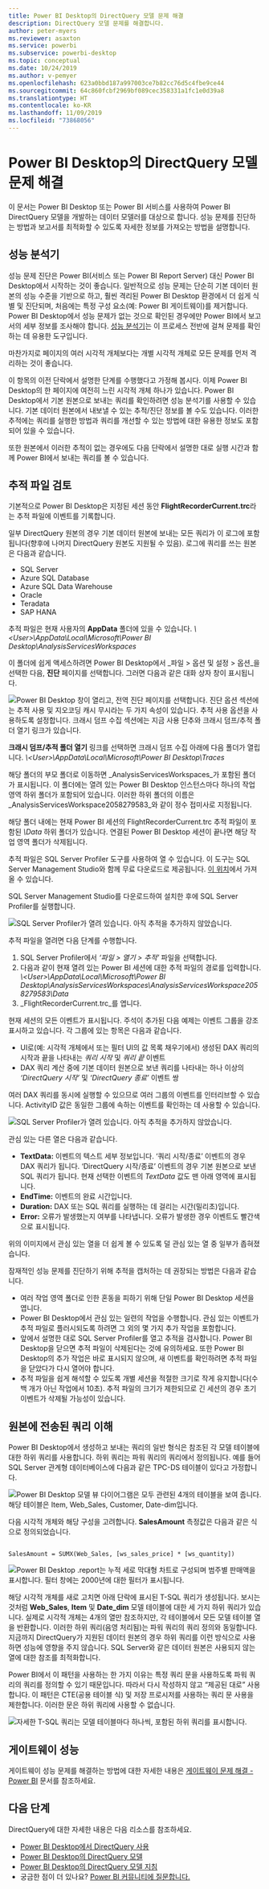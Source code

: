 ```yaml
---
title: Power BI Desktop의 DirectQuery 모델 문제 해결
description: DirectQuery 모델 문제를 해결합니다.
author: peter-myers
ms.reviewer: asaxton
ms.service: powerbi
ms.subservice: powerbi-desktop
ms.topic: conceptual
ms.date: 10/24/2019
ms.author: v-pemyer
ms.openlocfilehash: 623a0bbd187a997003ce7b82cc76d5c4fbe9ce44
ms.sourcegitcommit: 64c860fcbf2969bf089cec358331a1fc1e0d39a8
ms.translationtype: HT
ms.contentlocale: ko-KR
ms.lasthandoff: 11/09/2019
ms.locfileid: "73868056"
---
```

# <a name="directquery-model-troubleshooting-in-power-bi-desktop"></a>Power BI Desktop의 DirectQuery 모델 문제 해결

이 문서는 Power BI Desktop 또는 Power BI 서비스를 사용하여 Power BI DirectQuery 모델을 개발하는 데이터 모델러를 대상으로 합니다. 성능 문제를 진단하는 방법과 보고서를 최적화할 수 있도록 자세한 정보를 가져오는 방법을 설명합니다.

## <a name="performance-analyzer"></a>성능 분석기

성능 문제 진단은 Power BI(서비스 또는 Power BI Report Server) 대신 Power BI Desktop에서 시작하는 것이 좋습니다. 일반적으로 성능 문제는 단순히 기본 데이터 원본의 성능 수준을 기반으로 하고, 훨씬 격리된 Power BI Desktop 환경에서 더 쉽게 식별 및 진단되며, 처음에는 특정 구성 요소(예: Power BI 게이트웨이)를 제거합니다. Power BI Desktop에서 성능 문제가 없는 것으로 확인된 경우에만 Power BI에서 보고서의 세부 정보를 조사해야 합니다. [성능 분석기](desktop-performance-analyzer.md)는 이 프로세스 전반에 걸쳐 문제를 확인하는 데 유용한 도구입니다.

마찬가지로 페이지의 여러 시각적 개체보다는 개별 시각적 개체로 모든 문제를 먼저 격리하는 것이 좋습니다.

이 항목의 이전 단락에서 설명한 단계를 수행했다고 가정해 봅시다. 이제 Power BI Desktop의 한 페이지에 여전히 느린 시각적 개체 하나가 있습니다. Power BI Desktop에서 기본 원본으로 보내는 쿼리를 확인하려면 성능 분석기를 사용할 수 있습니다. 기본 데이터 원본에서 내보낼 수 있는 추적/진단 정보를 볼 수도 있습니다. 이러한 추적에는 쿼리를 실행한 방법과 쿼리를 개선할 수 있는 방법에 대한 유용한 정보도 포함되어 있을 수 있습니다.

또한 원본에서 이러한 추적이 없는 경우에도 다음 단락에서 설명한 대로 실행 시간과 함께 Power BI에서 보내는 쿼리를 볼 수 있습니다.

## <a name="review-trace-files"></a>추적 파일 검토

기본적으로 Power BI Desktop은 지정된 세션 동안 **FlightRecorderCurrent.trc**라는 추적 파일에 이벤트를 기록합니다.

일부 DirectQuery 원본의 경우 기본 데이터 원본에 보내는 모든 쿼리가 이 로그에 포함됩니다(향후에 나머지 DirectQuery 원본도 지원될 수 있음). 로그에 쿼리를 쓰는 원본은 다음과 같습니다.

- SQL Server
- Azure SQL Database
- Azure SQL Data Warehouse
- Oracle
- Teradata
- SAP HANA

추적 파일은 현재 사용자의 **AppData** 폴더에 있을 수 있습니다. _\\\<User>\AppData\Local\Microsoft\Power BI Desktop\AnalysisServicesWorkspaces_

이 폴더에 쉽게 액세스하려면 Power BI Desktop에서 _파일 > 옵션 및 설정 > 옵션_을 선택한 다음, **진단** 페이지를 선택합니다. 그러면 다음과 같은 대화 상자 창이 표시됩니다.

![Power BI Desktop 창이 열리고, 전역 진단 페이지를 선택합니다. 진단 옵션 섹션에는 추적 사용 및 지오코딩 캐시 무시라는 두 가지 속성이 있습니다. 추적 사용 옵션을 사용하도록 설정합니다. 크래시 덤프 수집 섹션에는 지금 사용 단추와 크래시 덤프/추적 폴더 열기 링크가 있습니다.](media/desktop-directquery-troubleshoot/desktop-directquery-troubleshoot-desktop-file-options-diagnostics.png)

**크래시 덤프/추적 폴더 열기** 링크를 선택하면 크래시 덤프 수집 아래에 다음 폴더가 열립니다. _\\\<User>\AppData\Local\Microsoft\Power BI Desktop\Traces_

해당 폴더의 부모 폴더로 이동하면 _AnalysisServicesWorkspaces_가 포함된 폴더가 표시됩니다. 이 폴더에는 열려 있는 Power BI Desktop 인스턴스마다 하나의 작업 영역 하위 폴더가 포함되어 있습니다. 이러한 하위 폴더의 이름은 _AnalysisServicesWorkspace2058279583_와 같이 정수 접미사로 지정됩니다.

해당 폴더 내에는 현재 Power BI 세션의 FlightRecorderCurrent.trc 추적 파일이 포함된 _\Data_ 하위 폴더가 있습니다. 연결된 Power BI Desktop 세션이 끝나면 해당 작업 영역 폴더가 삭제됩니다.

추적 파일은 SQL Server Profiler 도구를 사용하여 열 수 있습니다. 이 도구는 SQL Server Management Studio와 함께 무료 다운로드로 제공됩니다. [이 위치](/sql/ssms/download-sql-server-management-studio-ssms?view=sql-server-2017)에서 가져올 수 있습니다.

SQL Server Management Studio를 다운로드하여 설치한 후에 SQL Server Profiler를 실행합니다.

![SQL Server Profiler가 열려 있습니다. 아직 추적을 추가하지 않았습니다.](media/desktop-directquery-troubleshoot/desktop-directquery-troubleshoot-sql-server-profiler-trace.png)

추적 파일을 열려면 다음 단계를 수행합니다.

1. SQL Server Profiler에서 _‘파일 > 열기 > 추적’_ 파일을 선택합니다.
2. 다음과 같이 현재 열려 있는 Power BI 세션에 대한 추적 파일의 경로를 입력합니다. _\\\<User>\AppData\Local\Microsoft\Power BI Desktop\AnalysisServicesWorkspaces\AnalysisServicesWorkspace2058279583\Data_
3. _FlightRecorderCurrent.trc_를 엽니다.

현재 세션의 모든 이벤트가 표시됩니다. 주석이 추가된 다음 예제는 이벤트 그룹을 강조 표시하고 있습니다. 각 그룹에 있는 항목은 다음과 같습니다.

- UI로(예: 시각적 개체에서 또는 필터 UI의 값 목록 채우기에서) 생성된 DAX 쿼리의 시작과 끝을 나타내는 _쿼리 시작_ 및 _쿼리 끝_ 이벤트
- DAX 쿼리 계산 중에 기본 데이터 원본으로 보낸 쿼리를 나타내는 하나 이상의 _‘DirectQuery 시작’_ 및 _‘DirectQuery 종료’_ 이벤트 쌍

여러 DAX 쿼리를 동시에 실행할 수 있으므로 여러 그룹의 이벤트를 인터리브할 수 있습니다. ActivityID 값은 동일한 그룹에 속하는 이벤트를 확인하는 데 사용할 수 있습니다.

![SQL Server Profiler가 열려 있습니다. 아직 추적을 추가하지 않았습니다.](media/desktop-directquery-troubleshoot/desktop-directquery-troubleshoot-sql-server-profiler-trace.png)

관심 있는 다른 열은 다음과 같습니다.

- **TextData:** 이벤트의 텍스트 세부 정보입니다. ‘쿼리 시작/종료’ 이벤트의 경우 DAX 쿼리가 됩니다.  ‘DirectQuery 시작/종료’ 이벤트의 경우 기본 원본으로 보낸 SQL 쿼리가 됩니다.  현재 선택한 이벤트의 _TextData_ 값도 맨 아래 영역에 표시됩니다.
- **EndTime:** 이벤트의 완료 시간입니다.
- **Duration:** DAX 또는 SQL 쿼리를 실행하는 데 걸리는 시간(밀리초)입니다.
- **Error:** 오류가 발생했는지 여부를 나타냅니다. 오류가 발생한 경우 이벤트도 빨간색으로 표시됩니다.

위의 이미지에서 관심 있는 열을 더 쉽게 볼 수 있도록 덜 관심 있는 열 중 일부가 좁혀졌습니다.

잠재적인 성능 문제를 진단하기 위해 추적을 캡처하는 데 권장되는 방법은 다음과 같습니다.

- 여러 작업 영역 폴더로 인한 혼동을 피하기 위해 단일 Power BI Desktop 세션을 엽니다.
- Power BI Desktop에서 관심 있는 일련의 작업을 수행합니다. 관심 있는 이벤트가 추적 파일로 플러시되도록 하려면 그 외의 몇 가지 추가 작업을 포함합니다.
- 앞에서 설명한 대로 SQL Server Profiler를 열고 추적을 검사합니다. Power BI Desktop을 닫으면 추적 파일이 삭제된다는 것에 유의하세요. 또한 Power BI Desktop의 추가 작업은 바로 표시되지 않으며, 새 이벤트를 확인하려면 추적 파일을 닫았다가 다시 열어야 합니다.
- 추적 파일을 쉽게 해석할 수 있도록 개별 세션을 적절한 크기로 작게 유지합니다(수백 개가 아닌 작업에서 10초). 추적 파일의 크기가 제한되므로 긴 세션의 경우 초기 이벤트가 삭제될 가능성이 있습니다.

## <a name="understand-queries-sent-to-the-source"></a>원본에 전송된 쿼리 이해

Power BI Desktop에서 생성하고 보내는 쿼리의 일반 형식은 참조된 각 모델 테이블에 대한 하위 쿼리를 사용합니다. 하위 쿼리는 파워 쿼리의 쿼리에서 정의됩니다. 예를 들어 SQL Server 관계형 데이터베이스에 다음과 같은 TPC-DS 테이블이 있다고 가정합니다.

![Power BI Desktop 모델 뷰 다이어그램은 모두 관련된 4개의 테이블을 보여 줍니다. 해당 테이블은 Item, Web_Sales, Customer, Date-dim입니다.](media/desktop-directquery-troubleshoot/desktop-directquery-troubleshoot-model-view-diagram.png)

다음 시각적 개체와 해당 구성을 고려합니다. **SalesAmount** 측정값은 다음과 같은 식으로 정의되었습니다.

```dax

SalesAmount = SUMX(Web_Sales, [ws_sales_price] * [ws_quantity])

```

![Power BI Desktop .report는 누적 세로 막대형 차트로 구성되며 범주별 판매액을 표시합니다. 필터 창에는 2000년에 대한 필터가 표시됩니다.](media/desktop-directquery-troubleshoot/desktop-directquery-troubleshoot-example-report.png)

해당 시각적 개체를 새로 고치면 아래 단락에 표시된 T-SQL 쿼리가 생성됩니다. 보시는 것처럼 **Web_Sales**, **Item** 및 **Date_dim** 모델 테이블에 대한 세 가지 하위 쿼리가 있습니다. 실제로 시각적 개체는 4개의 열만 참조하지만, 각 테이블에서 모든 모델 테이블 열을 반환합니다. 이러한 하위 쿼리(음영 처리됨)는 파워 쿼리의 쿼리 정의와 동일합니다. 지금까지 DirectQuery가 지원된 데이터 원본의 경우 하위 쿼리를 이런 방식으로 사용하면 성능에 영향을 주지 않습니다. SQL Server와 같은 데이터 원본은 사용되지 않는 열에 대한 참조를 최적화합니다.

Power BI에서 이 패턴을 사용하는 한 가지 이유는 특정 쿼리 문을 사용하도록 파워 쿼리의 쿼리를 정의할 수 있기 때문입니다. 따라서 다시 작성하지 않고 “제공된 대로” 사용합니다. 이 패턴은 CTE(공용 테이블 식) 및 저장 프로시저를 사용하는 쿼리 문 사용을 제한합니다. 이러한 문은 하위 쿼리에 사용할 수 없습니다.

![자세한 T-SQL 쿼리는 모델 테이블마다 하나씩, 포함된 하위 쿼리를 표시합니다.](media/desktop-directquery-troubleshoot/desktop-directquery-troubleshoot-example-query.png)

## <a name="gateway-performance"></a>게이트웨이 성능

게이트웨이 성능 문제를 해결하는 방법에 대한 자세한 내용은 [게이트웨이 문제 해결 - Power BI](service-gateway-onprem-tshoot.md) 문서를 참조하세요.

## <a name="next-steps"></a>다음 단계

DirectQuery에 대한 자세한 내용은 다음 리소스를 참조하세요.

- [Power BI Desktop에서 DirectQuery 사용](desktop-use-directquery.md)
- [Power BI Desktop의 DirectQuery 모델](desktop-directquery-about.md)
- [Power BI Desktop의 DirectQuery 모델 지침](guidance/directquery-model-guidance.md)
- 궁금한 점이 더 있나요? [Power BI 커뮤니티에 질문합니다.](https://community.powerbi.com/)
